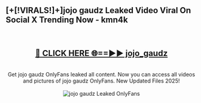 <h2>[+[!VIRALS!]+]jojo gaudz Leaked Video Viral On Social X Trending Now - kmn4k</h2>
<br>
<div align="center">
<h2><a href="https://libra.edu.pl?jojo_gaudz" rel="nofollow">🔴 CLICK HERE 🌐==►► jojo_gaudz</a></h2>
<br>
Get jojo gaudz OnlyFans leaked all content. Now you can access all videos and pictures of jojo gaudz OnlyFans. New Updated Files 2025!
<br>
<br>
<a href="https://libra.edu.pl?jojo_gaudz" rel="nofollow" data-target="animated-image.originalLink"><img src="https://i.ibb.co.com/WyWwxjT/player-gif2.gif" alt="jojo gaudz Leaked OnlyFans" style="max-width: 100%; display: inline-block;" data-target="animated-image.originalImage"></a>
</div>
<br>